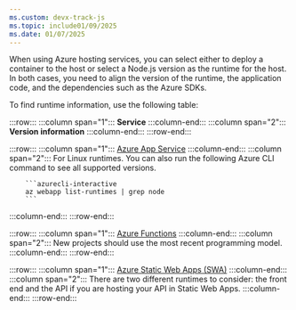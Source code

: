 ```yaml
---
ms.custom: devx-track-js
ms.topic: include01/09/2025
ms.date: 01/07/2025
---
```



When using Azure hosting services, you can select either to deploy a container to the host or select a Node.js version as the runtime for the host. In both cases, you need to align the version of the runtime, the application code, and the dependencies such as the Azure SDKs. 

To find runtime information, use the following table:

:::row:::
   :::column span="1":::
      **Service**
   :::column-end:::
   :::column span="2":::
      **Version information**
   :::column-end:::
:::row-end:::

:::row:::
   :::column span="1":::
      [Azure App Service](https://github.com/Azure/app-service-linux-docs/blob/master/Runtime_Support/node_support.md)
   :::column-end:::
   :::column span="2":::
      For Linux runtimes. You can also run the following Azure CLI command to see all supported versions.<br>
          
        ```azurecli-interactive
        az webapp list-runtimes | grep node
        ```
   :::column-end:::
:::row-end:::

:::row:::
   :::column span="1":::
      [Azure Functions](/azure/azure-functions/functions-reference-node?tabs=javascript%2Cwindows%2Cazure-cli&pivots=nodejs-model-v4#supported-versions)
   :::column-end:::
   :::column span="2":::
      New projects should use the most recent programming model.
   :::column-end:::
:::row-end:::

:::row:::
   :::column span="1":::
      [Azure Static Web Apps (SWA)](/azure/static-web-apps/languages-runtimes)
   :::column-end:::
   :::column span="2":::
      There are two different runtimes to consider: the front end and the API if you are hosting your API in Static Web Apps.
   :::column-end:::
:::row-end:::
